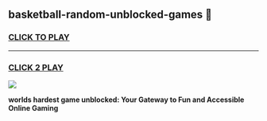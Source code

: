 
## basketball-random-unblocked-games 👋
<h3>
<a href="https://premium.freeplayer.one?title=basketball-random-unblocked-games&ref=14F">CLICK TO PLAY</a></h3>
<hr>

<h3>
<a href="https://premium.freeplayer.one?title=basketball-random-unblocked-games&ref=14F">CLICK 2 PLAY</a>
  
</h3>

<a href="https://premium.freeplayer.one?title=basketball-random-unblocked-games&ref=12F/"><img src="https://clearcache.store/games.png"></a>


**worlds hardest game unblocked: Your Gateway to Fun and Accessible Online Gaming**
